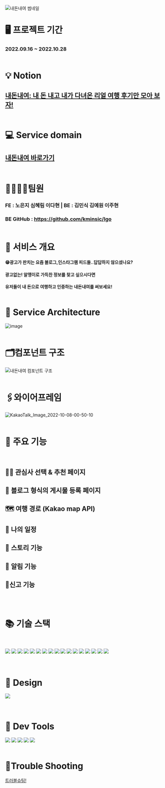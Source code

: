 ![내돈내여 썸네일](https://user-images.githubusercontent.com/106578705/196959130-dbee6ce6-7e55-4f43-a62f-077244082991.jpeg)
# 🖥 프로젝트 기간
### 2022.09.16 ~ 2022.10.28 </br></br>

# 💡 Notion  
## [내돈내여: 내 돈 내고 내가 다녀온 리얼 여행 후기만 모아 보자!](https://goofy-skiff-c81.notion.site/d61b741102074034a0f2bf821369fb51) </br></br>


# 💻 Service domain
## [내돈내여 바로가기](https://naedonnaeyo.com/) </br></br>


# 🫱🏽‍🫲🏾팀원 
### FE : 노은지 심혜림 이다현 | BE : 김민식 김예원 이주현
### BE GitHub : https://github.com/kminsic/Igo </br></br>

# 🔖 서비스 개요
#### 😁광고가 판치는 요즘 블로그,인스타그램 피드들..답답하지 않으셨나요?
#### 광고없는! 알맹이로 가득찬 정보를 찾고 싶으시다면
#### 유저들이 내 돈으로 여행하고 인증하는 내돈내여를 써보세요! </br></br>

# 📑 Service Architecture

![image](https://user-images.githubusercontent.com/106578705/194592914-e330bd9f-8f62-4bbc-b500-6f4e22e886a3.png)</br></br>


# 🗂컴포넌트 구조

![내돈내여 컴포넌트 구조](https://user-images.githubusercontent.com/106578705/196848710-8f1d68b9-3733-4a0d-8d46-1edc26099299.png)</br></br>


# 🖇와이어프레임 

![KakaoTalk_Image_2022-10-08-00-50-10](https://user-images.githubusercontent.com/106578705/194595627-3f7b36d5-b543-42ad-8da5-b960fde4ccd0.png)</br></br>


# 🚀 주요 기능</br></br>


## 👍🏻 관심사 선택 & 추천 페이지

## 📝 블로그 형식의 게시물 등록 페이지

## 🗺️ 여행 경로 (Kakao map API)

## 🍻 나의 일정

## 🎥 스토리 기능

## 🎉 알림 기능

## 👮신고 기능
</br></br>

# 📚 기술 스택</br></br>

<div align=left>
<img src="https://camo.githubusercontent.com/d147c6135f0f61373ceeae9035902f4c70578cb7bebacbf9a629bbfa0c035b0c/68747470733a2f2f696d672e736869656c64732e696f2f62616467652f6a6176617363726970742d4637444631453f7374796c653d666f722d7468652d6261646765266c6f676f3d6a617661736372697074266c6f676f436f6c6f723d626c61636b">
<img src="https://camo.githubusercontent.com/5a7100155d1a7b75357a90e8810530b21c8723c59f2976d0dafc7950205336d7/68747470733a2f2f696d672e736869656c64732e696f2f62616467652f68746d6c352d4533344632363f7374796c653d666f722d7468652d6261646765266c6f676f3d68746d6c35266c6f676f436f6c6f723d7768697465">
<img 
src="https://camo.githubusercontent.com/d7a20725f534274737c2e8ea95bd345a2f09c31f22910de188b3151aad65b45d/68747470733a2f2f696d672e736869656c64732e696f2f62616467652f72656163742d3631444146423f7374796c653d666f722d7468652d6261646765266c6f676f3d7265616374266c6f676f436f6c6f723d626c61636b">
<img
src="https://camo.githubusercontent.com/9bf2b5cae981ed3da34b9ea0a22c42455a7944c8e5db92de7d24a56361ddb5bb/68747470733a2f2f696d672e736869656c64732e696f2f62616467652f52656475782d546f6f6c6b69742d3736344142433f7374796c653d666f722d7468652d6261646765266c6f676f3d7265647578266c6f676f436f6c6f723d7768697465">
<img
src="https://camo.githubusercontent.com/6f26c892816d5da31bf8c94fe2a504e84108058caac25525f742f8cb5004dd7a/68747470733a2f2f696d672e736869656c64732e696f2f62616467652f6178696f732d3030374345323f7374796c653d666f722d7468652d6261646765266c6f676f3d6178696f73266c6f676f436f6c6f723d7768697465">
<img
src="https://camo.githubusercontent.com/cf845c8e26b768508a83f459bf45bd7c85c0646ffce27ea0b4f21699ea618b6b/68747470733a2f2f696d672e736869656c64732e696f2f62616467652f7265616374726f75746572646f6d2d4341343234353f7374796c653d666f722d7468652d6261646765266c6f676f3d7265616374726f75746572646f6d266c6f676f436f6c6f723d7768697465">
<img
src="https://camo.githubusercontent.com/fb0b1a571fc9bfe685078db0d33a354bac9d69b85bccccf1d3d4595ea58201d9/68747470733a2f2f696d672e736869656c64732e696f2f62616467652f616d617a6f6e6177732d3233324633453f7374796c653d666f722d7468652d6261646765266c6f676f3d616d617a6f6e617773266c6f676f436f6c6f723d7768697465">
<img
src="https://camo.githubusercontent.com/ee8469b5963e224c147ea2d9c9bb06993a8ecb8a2315162003dd59c0dc261e50/68747470733a2f2f696d672e736869656c64732e696f2f62616467652f5377656574416c657274322d3336324435393f7374796c653d666f722d7468652d6261646765266c6f676f3d5377656574416c65727432266c6f676f436f6c6f723d626c61636b">
<img src="https://camo.githubusercontent.com/a9a95986631c3d4945a63d42d2864e3918a834d672d907e174a29f743a1bc3f1/68747470733a2f2f696d672e736869656c64732e696f2f62616467652f6769742d4630353033323f7374796c653d666f722d7468652d6261646765266c6f676f3d676974266c6f676f436f6c6f723d7768697465">
<img
src="https://camo.githubusercontent.com/aeffefeba25f5d23abafbbb2e919cd6be737f5914ba660813cdd2c0ddad12b9f/68747470733a2f2f696d672e736869656c64732e696f2f62616467652f526561637420526f757465722d4341343234353f7374796c653d666f722d7468652d6261646765266c6f676f3d7265616374726f75746572266c6f676f436f6c6f723d7768697465">
<img src="https://camo.githubusercontent.com/53a1b1d4db8fab0d181a9d5c1cd850b7e0e9541832ddb6ebade4f59fe08c74ea/68747470733a2f2f696d672e736869656c64732e696f2f62616467652f4e617665722d3033433735413f7374796c653d666f722d7468652d6261646765266c6f676f3d4e61766572266c6f676f436f6c6f723d7768697465">
<img
src="https://camo.githubusercontent.com/bb6e8eeccc8867c523d9adf0bb17ebfc84a1f9d3928bf6daa91357e92f8fde2d/68747470733a2f2f696d672e736869656c64732e696f2f62616467652f4b616b616f2d4646434430303f7374796c653d666f722d7468652d6261646765266c6f676f3d4b616b616f266c6f676f436f6c6f723d626c61636b">
<img src="https://camo.githubusercontent.com/6edbc790a0f795a6a382f807b8e0dc2bf4a7892f8811ebb438825063c84e085c/68747470733a2f2f696d672e736869656c64732e696f2f62616467652f437265617465205265616374204170702d3039443341433f7374796c653d666f722d7468652d6261646765266c6f676f3d63726561746520526561637420417070266c6f676f436f6c6f723d7768697465">
<img src="https://camo.githubusercontent.com/e68c6b9ddf0d0aa553f47fa6a1beb2b60176552e8a7862fe2932c03078a45376/68747470733a2f2f696d672e736869656c64732e696f2f62616467652f4e6f74696f6e2d3030303030303f7374796c653d666f722d7468652d6261646765266c6f676f3d4e6f74696f6e266c6f676f436f6c6f723d7768697465">
<img src="https://camo.githubusercontent.com/3a8be4d33166b6bd1610e3af88b5236ee322a3773aaaad8ae74d0455dd570466/68747470733a2f2f696d672e736869656c64732e696f2f62616467652f536f75726365747265652d3030353243433f7374796c653d666f722d7468652d6261646765266c6f676f3d536f7572636574726565266c6f676f436f6c6f723d7768697465">
<img src="https://camo.githubusercontent.com/a632a6c6cffce290d622213102d564bb475168d75c103323fce98f5a14e61163/68747470733a2f2f696d672e736869656c64732e696f2f62616467652f56697375616c2053747564696f20436f64652d3030374143433f7374796c653d666f722d7468652d6261646765266c6f676f3d56697375616c2053747564696f20436f6465266c6f676f436f6c6f723d7768697465">
<img src="https://camo.githubusercontent.com/ad176bb5a61237550550e47d7e77dd5d1a846518df44c522d2ba9c0a7da6379c/68747470733a2f2f696d672e736869656c64732e696f2f62616467652f6769746875622d3138313731373f7374796c653d666f722d7468652d6261646765266c6f676f3d676974687562266c6f676f436f6c6f723d7768697465">
</div></br></br>

# 🎨 Design 
<div align=left>
<img
src="https://camo.githubusercontent.com/9b24e246341ffbd9ec678a707aeb9b568bacd13dc3894c64ec4b17937af1f0f6/68747470733a2f2f696d672e736869656c64732e696f2f62616467652f4669676d612d4632344531453f7374796c653d666f722d7468652d6261646765266c6f676f3d4669676d61266c6f676f436f6c6f723d7768697465"></div></br></br>

# 🔧 Dev Tools
<div align=left>
<img
src="https://camo.githubusercontent.com/ded00e3a8defd4caf7c2e8ea94e076d9e0f2e6b98049ab4962760caded370232/68747470733a2f2f696d672e736869656c64732e696f2f62616467652f5653436f64652d3030374143433f7374796c653d666f722d7468652d6261646765266c6f676f3d56697375616c2053747564696f20436f6465266c6f676f436f6c6f723d7768697465">
<img
src="https://camo.githubusercontent.com/fdb91eb7d32ba58701c8e564694cbe60e706378baefa180dbb96e2c1cfb9ec0f/68747470733a2f2f696d672e736869656c64732e696f2f62616467652f4769742d4630353033323f7374796c653d666f722d7468652d6261646765266c6f676f3d476974266c6f676f436f6c6f723d7768697465">
<img
src="https://camo.githubusercontent.com/2347c9fba6c510c78036fe89705b42eb3f577767ba25b836e2dda127132c0a66/68747470733a2f2f696d672e736869656c64732e696f2f62616467652f4769746875622d3138313731373f7374796c653d666f722d7468652d6261646765266c6f676f3d676974687562266c6f676f436f6c6f723d7768697465">
<img
src="https://camo.githubusercontent.com/e68c6b9ddf0d0aa553f47fa6a1beb2b60176552e8a7862fe2932c03078a45376/68747470733a2f2f696d672e736869656c64732e696f2f62616467652f4e6f74696f6e2d3030303030303f7374796c653d666f722d7468652d6261646765266c6f676f3d4e6f74696f6e266c6f676f436f6c6f723d7768697465">
<img
src="https://camo.githubusercontent.com/c37f52fc7f77f8a8fd16a733a91c75278dcb3149e14c24a2203d7f7217bb4643/68747470733a2f2f696d672e736869656c64732e696f2f62616467652f536c61636b2d3441313534423f7374796c653d666f722d7468652d6261646765266c6f676f3d536c61636b266c6f676f436f6c6f723d7768697465"></br></br>

# 🎯Trouble Shooting 

[트러블슈팅!](https://pacific-force-cab.notion.site/Trouble-shooting-0e43f4f5f5524c6e83fc418494ce6b2a)


